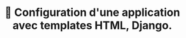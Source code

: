 ---
url: /docs/appli-web-templating/
title: 📝 Configuration d'une application avec templates HTML, Django.
---